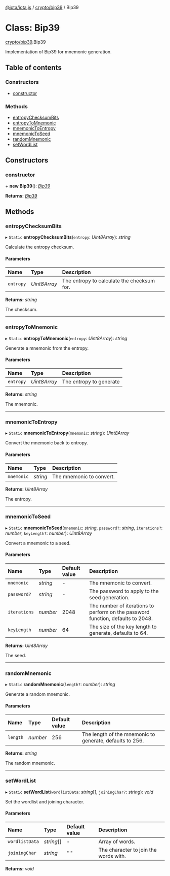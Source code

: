 [@iota/iota.js](../README.md) / [crypto/bip39](../modules/crypto_bip39.md) / Bip39

# Class: Bip39

[crypto/bip39](../modules/crypto_bip39.md).Bip39

Implementation of Bip39 for mnemonic generation.

## Table of contents

### Constructors

- [constructor](crypto_bip39.bip39.md#constructor)

### Methods

- [entropyChecksumBits](crypto_bip39.bip39.md#entropychecksumbits)
- [entropyToMnemonic](crypto_bip39.bip39.md#entropytomnemonic)
- [mnemonicToEntropy](crypto_bip39.bip39.md#mnemonictoentropy)
- [mnemonicToSeed](crypto_bip39.bip39.md#mnemonictoseed)
- [randomMnemonic](crypto_bip39.bip39.md#randommnemonic)
- [setWordList](crypto_bip39.bip39.md#setwordlist)

## Constructors

### constructor

\+ **new Bip39**(): [*Bip39*](crypto_bip39.bip39.md)

**Returns:** [*Bip39*](crypto_bip39.bip39.md)

## Methods

### entropyChecksumBits

▸ `Static` **entropyChecksumBits**(`entropy`: *Uint8Array*): *string*

Calculate the entropy checksum.

#### Parameters

| Name | Type | Description |
| :------ | :------ | :------ |
| `entropy` | *Uint8Array* | The entropy to calculate the checksum for. |

**Returns:** *string*

The checksum.

___

### entropyToMnemonic

▸ `Static` **entropyToMnemonic**(`entropy`: *Uint8Array*): *string*

Generate a mnemonic from the entropy.

#### Parameters

| Name | Type | Description |
| :------ | :------ | :------ |
| `entropy` | *Uint8Array* | The entropy to generate |

**Returns:** *string*

The mnemonic.

___

### mnemonicToEntropy

▸ `Static` **mnemonicToEntropy**(`mnemonic`: *string*): *Uint8Array*

Convert the mnemonic back to entropy.

#### Parameters

| Name | Type | Description |
| :------ | :------ | :------ |
| `mnemonic` | *string* | The mnemonic to convert. |

**Returns:** *Uint8Array*

The entropy.

___

### mnemonicToSeed

▸ `Static` **mnemonicToSeed**(`mnemonic`: *string*, `password?`: *string*, `iterations?`: *number*, `keyLength?`: *number*): *Uint8Array*

Convert a mnemonic to a seed.

#### Parameters

| Name | Type | Default value | Description |
| :------ | :------ | :------ | :------ |
| `mnemonic` | *string* | - | The mnemonic to convert. |
| `password?` | *string* | - | The password to apply to the seed generation. |
| `iterations` | *number* | 2048 | The number of iterations to perform on the password function, defaults to 2048. |
| `keyLength` | *number* | 64 | The size of the key length to generate, defaults to 64. |

**Returns:** *Uint8Array*

The seed.

___

### randomMnemonic

▸ `Static` **randomMnemonic**(`length?`: *number*): *string*

Generate a random mnemonic.

#### Parameters

| Name | Type | Default value | Description |
| :------ | :------ | :------ | :------ |
| `length` | *number* | 256 | The length of the mnemonic to generate, defaults to 256. |

**Returns:** *string*

The random mnemonic.

___

### setWordList

▸ `Static` **setWordList**(`wordlistData`: *string*[], `joiningChar?`: *string*): *void*

Set the wordlist and joining character.

#### Parameters

| Name | Type | Default value | Description |
| :------ | :------ | :------ | :------ |
| `wordlistData` | *string*[] | - | Array of words. |
| `joiningChar` | *string* | " " | The character to join the words with. |

**Returns:** *void*
